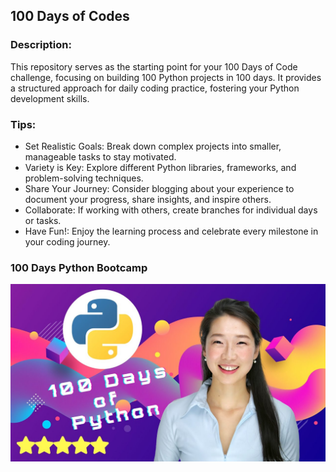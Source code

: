 ## 100 Days of Codes

### Description:
This repository serves as the starting point for your 100 Days of Code challenge, focusing on building 100 Python projects in 100 days. It provides a structured approach for daily coding practice, fostering your Python development skills.

### Tips:

- Set Realistic Goals: Break down complex projects into smaller, manageable tasks to stay motivated.
- Variety is Key: Explore different Python libraries, frameworks, and problem-solving techniques.
- Share Your Journey: Consider blogging about your experience to document your progress, share insights, and inspire others.
- Collaborate: If working with others, create branches for individual days or tasks.
- Have Fun!: Enjoy the learning process and celebrate every milestone in your coding journey.

### 100 Days Python Bootcamp
![preview](https://github.com/100-Days-of-Codes/100-Days-Python-Bootcamp/raw/master/assets/cover-python-bootcamp.jpg)
